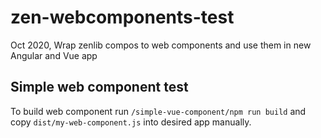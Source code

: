 # zen-webcomponents-test
Oct 2020, Wrap zenlib compos to web components and use them in new Angular and Vue app

## Simple web component test
To build web component run `/simple-vue-component/npm run build` and copy `dist/my-web-component.js` into desired app manually.